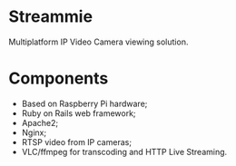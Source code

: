 # Streammie

Multiplatform IP Video Camera viewing solution.

# Components
+ Based on Raspberry Pi hardware;
+ Ruby on Rails web framework;
+ Apache2;
+ Nginx;
+ RTSP video from IP cameras;
+ VLC/ffmpeg for transcoding and HTTP Live Streaming.

